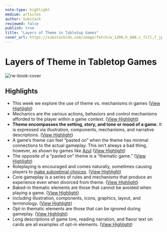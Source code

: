 ```yaml
---
note-type: highlight
medium: articles
author: Substack
reviewed: false
publish: true
title: "Layers of Theme in Tabletop Games"
cover_url: https://substackcdn.com/image/fetch/w_1200,h_600,c_fill,f_jpg,q_auto:good,fl_progressive:steep,g_auto/https%3A%2F%2Fsubstack-post-media.s3.amazonaws.com%2Fpublic%2Fimages%2Fc05a4049-53c7-4f9e-b2db-33da6939461a_1280x720.jpeg
---
```

# Layers of Theme in Tabletop Games

![rw-book-cover](https://substackcdn.com/image/fetch/w_1200,h_600,c_fill,f_jpg,q_auto:good,fl_progressive:steep,g_auto/https%3A%2F%2Fsubstack-post-media.s3.amazonaws.com%2Fpublic%2Fimages%2Fc05a4049-53c7-4f9e-b2db-33da6939461a_1280x720.jpeg)

## Highlights
- This week we explore the use of theme vs. mechanisms in games ([View Highlight](https://read.readwise.io/read/01ja5s5ckht3sbq6src3qgerej))
- Mechanics are the various actions, behaviors and control mechanisms afforded to the player within a game context. ([View Highlight](https://read.readwise.io/read/01ja5s6958b75c669r0v1m268t))
- **Theme encompasses the setting, story, and tone or mood of a game.** It is expressed via illustration, components, mechanisms, and narrative descriptions. ([View Highlight](https://read.readwise.io/read/01ja5s6ztyaw7z8ghb6btsqzmc))
- A game’s theme can feel “pasted on” when the theme has minimal connections to the actual gameplay.
  This isn’t always a bad thing, however, as shown by games like [Azul](https://boardgamegeek.com/boardgame/230802/azul) ([View Highlight](https://read.readwise.io/read/01ja5s8qse4qr5yz15gn84fczh))
- The opposite of a “pasted on” theme is a “thematic game.” ([View Highlight](https://read.readwise.io/read/01ja6hda6gvjpyxy78pmmvhzvg))
- Roleplaying is encouraged and comes naturally, sometimes causing players to [make suboptimal choices](https://www.skeletoncodemachine.com/p/call-to-adventure). ([View Highlight](https://read.readwise.io/read/01ja6hdnjbjb5twdc630msqdc3))
- Core gameplay is a series of rules and mechanisms that produce an experience even when divorced from theme. ([View Highlight](https://read.readwise.io/read/01ja6hexw5d1xhkbcw4vtag6en))
- Baked-in thematic elements are those that cannot be avoided when playing a game. ([View Highlight](https://read.readwise.io/read/01ja6hgj77wmkb53e3b8415bve))
- including illustration, components, icons, graphics, layout, and terminology. ([View Highlight](https://read.readwise.io/read/01ja6hgsefjwepjqnzps4nx9b0))
- Opt-in thematic elements are those that can be ignored during gameplay. ([View Highlight](https://read.readwise.io/read/01ja6hhwc98zydhmnwy9zw63d6))
- Long descriptions of game lore, reading narration, and flavor text on cards are all examples of opt-in elements. ([View Highlight](https://read.readwise.io/read/01ja6hj58sygemj6y0td0sqznk))
